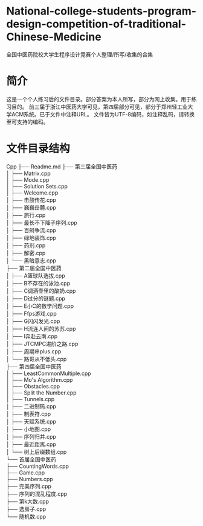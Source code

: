 # National-college-students-program-design-competition-of-traditional-Chinese-Medicine
全国中医药院校大学生程序设计竞赛个人整理/所写/收集的合集

# 简介
这是一个个人练习后的文件目录。部分答案为本人所写，部分为网上收集。用于练习目的。
前三届于浙江中医药大学可见，第四届部分可见，部分于郑州轻工业大学ACM系统。已于文件中注释URL。
文件皆为UTF-8编码，如注释乱码，请转换至可支持的编码。

# 文件目录结构
Cpp
 ├── Readme.md
 ├── 第三届全国中医药  
 │   ├── Matrix.cpp  
 │   ├── Mode.cpp  
 │   ├── Solution Sets.cpp  
 │   ├── Welcome.cpp  
 │   ├── 击鼓传花.cpp  
 │   ├── 巍巍岳麓.cpp  
 │   ├── 旅行.cpp  
 │   ├── 最长不下降子序列.cpp  
 │   ├── 百舸争流.cpp  
 │   ├── 绿地装饰.cpp  
 │   ├── 药剂.cpp  
 │   ├── 解密.cpp  
 │   └── 黑暗意志.cpp  
 ├── 第二届全国中医药  
 │   ├── A篮球队选拔.cpp  
 │   ├── B不存在的泳池.cpp  
 │   ├── C调酒壶里的酸奶.cpp  
 │   ├── D过分的谜题.cpp  
 │   ├── E小C的数学问题.cpp  
 │   ├── Ffps游戏.cpp  
 │   ├── G闪闪发光.cpp  
 │   ├── H流连人间的苏苏.cpp  
 │   ├── I奔赴云南.cpp  
 │   ├── JTCMPC进阶之路.cpp  
 │   ├── 周期串plus.cpp  
 │   └── 路哥从不低头.cpp  
 ├── 第四届全国中医药  
 │   ├── LeastCommonMultiple.cpp  
 │   ├── Mo's Algorithm.cpp  
 │   ├── Obstacles.cpp  
 │   ├── Split the Number.cpp  
 │   ├── Tunnels.cpp  
 │   ├── 二进制码.cpp  
 │   ├── 制表符.cpp  
 │   ├── 天赋系统.cpp  
 │   ├── 小地图.cpp  
 │   ├── 序列归并.cpp  
 │   ├── 最近距离.cpp  
 │   └── 树上后缀数组.cpp  
 └── 首届全国中医药  
     ├── CountingWords.cpp  
     ├── Game.cpp  
     ├── Numbers.cpp  
     ├── 完美序列.cpp  
     ├── 序列的混乱程度.cpp  
     ├── 第k大数.cpp  
     ├── 选房子.cpp  
     └── 随机数.cpp  
